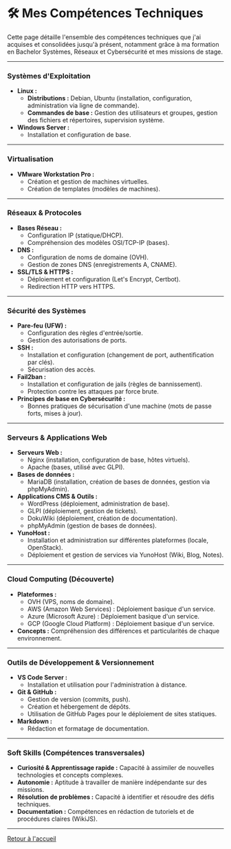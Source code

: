# 🛠️ Mes Compétences Techniques

Cette page détaille l'ensemble des compétences techniques que j'ai acquises et consolidées jusqu'à présent, notamment grâce à ma formation en Bachelor Systèmes, Réseaux et Cybersécurité et mes missions de stage.

---

### **Systèmes d'Exploitation**
* **Linux :**
    * **Distributions :** Debian, Ubuntu (installation, configuration, administration via ligne de commande).
    * **Commandes de base :** Gestion des utilisateurs et groupes, gestion des fichiers et répertoires, supervision système.
* **Windows Server :**
    * Installation et configuration de base.

---

### **Virtualisation**
* **VMware Workstation Pro :**
    * Création et gestion de machines virtuelles.
    * Création de templates (modèles de machines).

---

### **Réseaux & Protocoles**
* **Bases Réseau :**
    * Configuration IP (statique/DHCP).
    * Compréhension des modèles OSI/TCP-IP (bases).
* **DNS :**
    * Configuration de noms de domaine (OVH).
    * Gestion de zones DNS (enregistrements A, CNAME).
* **SSL/TLS & HTTPS :**
    * Déploiement et configuration (Let's Encrypt, Certbot).
    * Redirection HTTP vers HTTPS.

---

### **Sécurité des Systèmes**
* **Pare-feu (UFW) :**
    * Configuration des règles d'entrée/sortie.
    * Gestion des autorisations de ports.
* **SSH :**
    * Installation et configuration (changement de port, authentification par clés).
    * Sécurisation des accès.
* **Fail2ban :**
    * Installation et configuration de jails (règles de bannissement).
    * Protection contre les attaques par force brute.
* **Principes de base en Cybersécurité :**
    * Bonnes pratiques de sécurisation d'une machine (mots de passe forts, mises à jour).

---

### **Serveurs & Applications Web**
* **Serveurs Web :**
    * Nginx (installation, configuration de base, hôtes virtuels).
    * Apache (bases, utilisé avec GLPI).
* **Bases de données :**
    * MariaDB (installation, création de bases de données, gestion via phpMyAdmin).
* **Applications CMS & Outils :**
    * WordPress (déploiement, administration de base).
    * GLPI (déploiement, gestion de tickets).
    * DokuWiki (déploiement, création de documentation).
    * phpMyAdmin (gestion de bases de données).
* **YunoHost :**
    * Installation et administration sur différentes plateformes (locale, OpenStack).
    * Déploiement et gestion de services via YunoHost (Wiki, Blog, Notes).

---

### **Cloud Computing (Découverte)**
* **Plateformes :**
    * OVH (VPS, noms de domaine).
    * AWS (Amazon Web Services) : Déploiement basique d'un service.
    * Azure (Microsoft Azure) : Déploiement basique d'un service.
    * GCP (Google Cloud Platform) : Déploiement basique d'un service.
* **Concepts :** Compréhension des différences et particularités de chaque environnement.

---

### **Outils de Développement & Versionnement**
* **VS Code Server :**
    * Installation et utilisation pour l'administration à distance.
* **Git & GitHub :**
    * Gestion de version (commits, push).
    * Création et hébergement de dépôts.
    * Utilisation de GitHub Pages pour le déploiement de sites statiques.
* **Markdown :**
    * Rédaction et formatage de documentation.

---

### **Soft Skills (Compétences transversales)**
* **Curiosité & Apprentissage rapide :** Capacité à assimiler de nouvelles technologies et concepts complexes.
* **Autonomie :** Aptitude à travailler de manière indépendante sur des missions.
* **Résolution de problèmes :** Capacité à identifier et résoudre des défis techniques.
* **Documentation :** Compétences en rédaction de tutoriels et de procédures claires (WikiJS).

---

[Retour à l'accueil](../README.md)
